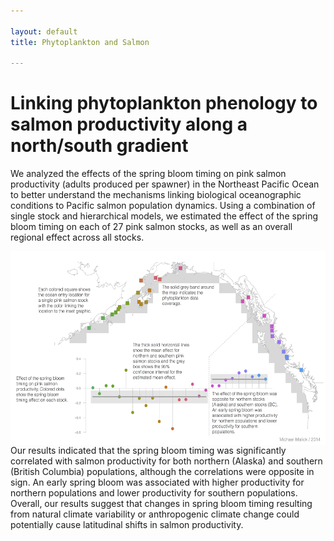 ```yaml
---

layout: default
title: Phytoplankton and Salmon

---
```


# Linking phytoplankton phenology to salmon productivity along a north/south gradient

We analyzed the effects of the spring bloom timing on pink salmon productivity
(adults produced per spawner) in the Northeast Pacific Ocean to better
understand the mechanisms linking biological oceanographic conditions to Pacific
salmon population dynamics. Using a combination of single stock and hierarchical
models, we estimated the effect of the spring bloom timing on each of 27 pink
salmon stocks, as well as an overall regional effect across all stocks. 

<a href="./bloom-fig-1200.png"><img src="./bloom-fig-720.png" alt="Bloom Graphic" width="540" height="310" align="left"/></a>

Our results indicated that the spring bloom timing was significantly correlated
with salmon productivity for both northern (Alaska) and southern (British
Columbia) populations, although the correlations were opposite in sign. An early
spring bloom was associated with higher productivity for northern populations
and lower productivity for southern populations. Overall, our results suggest
that changes in spring bloom timing resulting from natural climate variability
or anthropogenic climate change could potentially cause latitudinal shifts in
salmon productivity.
